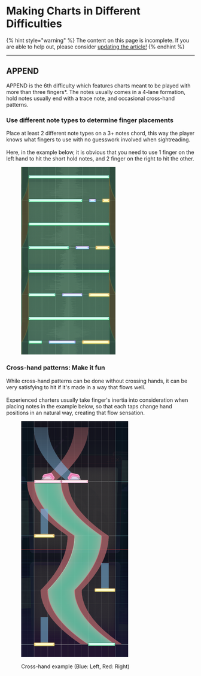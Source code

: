 # Making Charts in Different Difficulties

{% hint style="warning" %}
The content on this page is incomplete. If you are able to help out, please consider [updating the article!](../getting-started/start-here.md)
{% endhint %}

***

## APPEND

APPEND is the 6th difficulty which features charts meant to be played with more than three fingers\*. The notes usually comes in a 4-lane formation, hold notes usually end with a trace note, and occasional cross-hand patterns.&#x20;

### Use different note types to determine finger placements

Place at least 2 different note types on a 3+ notes chord, this way the player knows what fingers to use with no guesswork involved when sightreading.\
\
Here, in the example below, it is obvious that you need to use 1 finger on the left hand to hit the short hold notes, and 2 finger on the right to hit the other.

<figure><img src="../.gitbook/assets/image (26).png" alt="" width="252"><figcaption></figcaption></figure>

### Cross-hand patterns: Make it fun

While cross-hand patterns can be done without crossing hands, it can be very satisfying to hit if it's made in a way that flows well. \
\
Experienced charters usually take finger's inertia into consideration when placing notes in the example below, so that each taps change hand positions in an natural way, creating that flow sensation.

<figure><img src="../.gitbook/assets/image (35).png" alt="" width="286"><figcaption><p>Cross-hand example (Blue: Left, Red: Right)</p></figcaption></figure>
